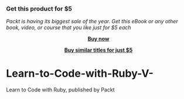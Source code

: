 
### Get this product for $5

<i>Packt is having its biggest sale of the year. Get this eBook or any other book, video, or course that you like just for $5 each</i>


<b><p align='center'>[Buy now](https://packt.link/9781788834063)</p></b>


<b><p align='center'>[Buy similar titles for just $5](https://subscription.packtpub.com/search)</p></b>


# Learn-to-Code-with-Ruby-V-
Learn to Code with Ruby, published by Packt
